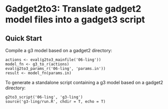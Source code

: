 # Gadget2to3: Translate gadget2 model files into a gadget3 script

## Quick Start

Compile a g3 model based on a gadget2 directory:

```
actions <- eval(g2to3_mainfile('06-ling'))
model_fn <- g3_to_r(actions)
eval(g2to3_params_r('06-ling', 'params.in'))
result <- model_fn(params.in)
```

To generate a standalone script containing a g3 model based on a gadget2 directory:

```
g2to3_script('06-ling', 'g3-ling')
source('g3-ling/run.R', chdir = T, echo = T)
```
